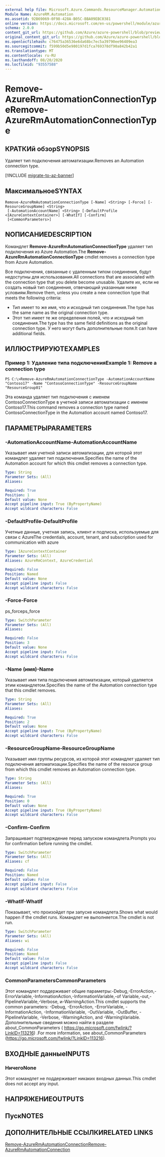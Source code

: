```yaml
---
external help file: Microsoft.Azure.Commands.ResourceManager.Automation.dll-Help.xml
Module Name: AzureRM.Automation
ms.assetid: 92B69069-0F98-428A-B05C-BBA09EBC0381
online version: https://docs.microsoft.com/en-us/powershell/module/azurerm.automation/remove-azurermautomationconnectiontype
schema: 2.0.0
content_git_url: https://github.com/Azure/azure-powershell/blob/preview/src/ResourceManager/Automation/Commands.Automation/help/Remove-AzureRmAutomationConnectionType.md
original_content_git_url: https://github.com/Azure/azure-powershell/blob/preview/src/ResourceManager/Automation/Commands.Automation/help/Remove-AzureRmAutomationConnectionType.md
ms.openlocfilehash: c76475a36536e6da68bc7ec5a39790ee96409ea3
ms.sourcegitcommit: f599b50d5e980197d1fca769378df90a842b42a1
ms.translationtype: MT
ms.contentlocale: ru-RU
ms.lasthandoff: 08/20/2020
ms.locfileid: "93557588"
---
```

# <span data-ttu-id="fdd55-101">Remove-AzureRmAutomationConnectionType</span><span class="sxs-lookup"><span data-stu-id="fdd55-101">Remove-AzureRmAutomationConnectionType</span></span>

## <span data-ttu-id="fdd55-102">КРАТКИй обзор</span><span class="sxs-lookup"><span data-stu-id="fdd55-102">SYNOPSIS</span></span>
<span data-ttu-id="fdd55-103">Удаляет тип подключения автоматизации.</span><span class="sxs-lookup"><span data-stu-id="fdd55-103">Removes an Automation connection type.</span></span>

[!INCLUDE [migrate-to-az-banner](../../includes/migrate-to-az-banner.md)]

## <span data-ttu-id="fdd55-104">Максимальное</span><span class="sxs-lookup"><span data-stu-id="fdd55-104">SYNTAX</span></span>

```
Remove-AzureRmAutomationConnectionType [-Name] <String> [-Force] [-ResourceGroupName] <String>
 [-AutomationAccountName] <String> [-DefaultProfile <IAzureContextContainer>] [-WhatIf] [-Confirm]
 [<CommonParameters>]
```

## <span data-ttu-id="fdd55-105">NОПИСАНИЕ</span><span class="sxs-lookup"><span data-stu-id="fdd55-105">DESCRIPTION</span></span>
<span data-ttu-id="fdd55-106">Командлет **Remove-AzureRmAutomationConnectionType** удаляет тип подключения из Azure Automation.</span><span class="sxs-lookup"><span data-stu-id="fdd55-106">The **Remove-AzureRmAutomationConnectionType** cmdlet removes a connection type from Azure Automation.</span></span>

<span data-ttu-id="fdd55-107">Все подключения, связанные с удаленным типом соединения, будут недоступны для использования.</span><span class="sxs-lookup"><span data-stu-id="fdd55-107">All connections that are associated with the connection type that you delete become unusable.</span></span>
<span data-ttu-id="fdd55-108">Удалите их, если не создать новый тип соединения, отвечающий указанным ниже условиям.</span><span class="sxs-lookup"><span data-stu-id="fdd55-108">Remove them, unless you create a new connection type that meets the following criteria:</span></span> 

- <span data-ttu-id="fdd55-109">Тип имеет то же имя, что и исходный тип соединения.</span><span class="sxs-lookup"><span data-stu-id="fdd55-109">The type has the same name as the original connection type.</span></span> 
- <span data-ttu-id="fdd55-110">Этот тип имеет те же определения полей, что и исходный тип соединения.</span><span class="sxs-lookup"><span data-stu-id="fdd55-110">The type has the same field definitions as the original connection type.</span></span>
<span data-ttu-id="fdd55-111">У него могут быть дополнительные поля.</span><span class="sxs-lookup"><span data-stu-id="fdd55-111">It can have additional fields.</span></span>

## <span data-ttu-id="fdd55-112">ИЛЛЮСТРИРУЮТ</span><span class="sxs-lookup"><span data-stu-id="fdd55-112">EXAMPLES</span></span>

### <span data-ttu-id="fdd55-113">Пример 1: Удаление типа подключения</span><span class="sxs-lookup"><span data-stu-id="fdd55-113">Example 1: Remove a connection type</span></span>
```
PS C:\>Remove-AzureRmAutomationConnectionType -AutomationAccountName "Contoso17" -Name "ContosoConnectionType" -ResourceGroupName "ResourceGroup01"
```

<span data-ttu-id="fdd55-114">Эта команда удаляет тип подключения с именем ContosoConnectionType в учетной записи автоматизации с именем Contoso17.</span><span class="sxs-lookup"><span data-stu-id="fdd55-114">This command removes a connection type named ContosoConnectionType in the Automation account named Contoso17.</span></span>

## <span data-ttu-id="fdd55-115">ПАРАМЕТРЫ</span><span class="sxs-lookup"><span data-stu-id="fdd55-115">PARAMETERS</span></span>

### <span data-ttu-id="fdd55-116">-AutomationAccountName</span><span class="sxs-lookup"><span data-stu-id="fdd55-116">-AutomationAccountName</span></span>
<span data-ttu-id="fdd55-117">Указывает имя учетной записи автоматизации, для которой этот командлет удаляет тип подключения.</span><span class="sxs-lookup"><span data-stu-id="fdd55-117">Specifies the name of the Automation account for which this cmdlet removes a connection type.</span></span>

```yaml
Type: String
Parameter Sets: (All)
Aliases: 

Required: True
Position: 1
Default value: None
Accept pipeline input: True (ByPropertyName)
Accept wildcard characters: False
```

### <span data-ttu-id="fdd55-118">-DefaultProfile</span><span class="sxs-lookup"><span data-stu-id="fdd55-118">-DefaultProfile</span></span>
<span data-ttu-id="fdd55-119">Учетные данные, учетная запись, клиент и подписка, используемые для связи с Azure</span><span class="sxs-lookup"><span data-stu-id="fdd55-119">The credentials, account, tenant, and subscription used for communication with azure</span></span>

```yaml
Type: IAzureContextContainer
Parameter Sets: (All)
Aliases: AzureRmContext, AzureCredential

Required: False
Position: Named
Default value: None
Accept pipeline input: False
Accept wildcard characters: False
```

### <span data-ttu-id="fdd55-120">-Force</span><span class="sxs-lookup"><span data-stu-id="fdd55-120">-Force</span></span>
<span data-ttu-id="fdd55-121">ps_force</span><span class="sxs-lookup"><span data-stu-id="fdd55-121">ps_force</span></span>

```yaml
Type: SwitchParameter
Parameter Sets: (All)
Aliases: 

Required: False
Position: 3
Default value: None
Accept pipeline input: False
Accept wildcard characters: False
```

### <span data-ttu-id="fdd55-122">-Name (имя)</span><span class="sxs-lookup"><span data-stu-id="fdd55-122">-Name</span></span>
<span data-ttu-id="fdd55-123">Указывает имя типа подключения автоматизации, который удаляется этим командлетом.</span><span class="sxs-lookup"><span data-stu-id="fdd55-123">Specifies the name of the Automation connection type that this cmdlet removes.</span></span>

```yaml
Type: String
Parameter Sets: (All)
Aliases: 

Required: True
Position: 2
Default value: None
Accept pipeline input: True (ByPropertyName)
Accept wildcard characters: False
```

### <span data-ttu-id="fdd55-124">-ResourceGroupName</span><span class="sxs-lookup"><span data-stu-id="fdd55-124">-ResourceGroupName</span></span>
<span data-ttu-id="fdd55-125">Указывает имя группы ресурсов, из которой этот командлет удаляет тип подключения автоматизации.</span><span class="sxs-lookup"><span data-stu-id="fdd55-125">Specifies the name of the resource group from which this cmdlet removes an Automation connection type.</span></span>

```yaml
Type: String
Parameter Sets: (All)
Aliases: 

Required: True
Position: 0
Default value: None
Accept pipeline input: True (ByPropertyName)
Accept wildcard characters: False
```

### <span data-ttu-id="fdd55-126">-Confirm</span><span class="sxs-lookup"><span data-stu-id="fdd55-126">-Confirm</span></span>
<span data-ttu-id="fdd55-127">Запрашивает подтверждение перед запуском командлета.</span><span class="sxs-lookup"><span data-stu-id="fdd55-127">Prompts you for confirmation before running the cmdlet.</span></span>

```yaml
Type: SwitchParameter
Parameter Sets: (All)
Aliases: cf

Required: False
Position: Named
Default value: False
Accept pipeline input: False
Accept wildcard characters: False
```

### <span data-ttu-id="fdd55-128">-WhatIf</span><span class="sxs-lookup"><span data-stu-id="fdd55-128">-WhatIf</span></span>
<span data-ttu-id="fdd55-129">Показывает, что произойдет при запуске командлета.</span><span class="sxs-lookup"><span data-stu-id="fdd55-129">Shows what would happen if the cmdlet runs.</span></span>
<span data-ttu-id="fdd55-130">Командлет не выполняется.</span><span class="sxs-lookup"><span data-stu-id="fdd55-130">The cmdlet is not run.</span></span>

```yaml
Type: SwitchParameter
Parameter Sets: (All)
Aliases: wi

Required: False
Position: Named
Default value: False
Accept pipeline input: False
Accept wildcard characters: False
```

### <span data-ttu-id="fdd55-131">CommonParameters</span><span class="sxs-lookup"><span data-stu-id="fdd55-131">CommonParameters</span></span>
<span data-ttu-id="fdd55-132">Этот командлет поддерживает общие параметры:-Debug,-ErrorAction,-ErrorVariable,-InformationAction,-InformationVariable,-of Variable,-out,-PipelineVariable,-Verbose, и-WarningAction.</span><span class="sxs-lookup"><span data-stu-id="fdd55-132">This cmdlet supports the common parameters: -Debug, -ErrorAction, -ErrorVariable, -InformationAction, -InformationVariable, -OutVariable, -OutBuffer, -PipelineVariable, -Verbose, -WarningAction, and -WarningVariable.</span></span> <span data-ttu-id="fdd55-133">Дополнительные сведения можно найти в разделе about_CommonParameters ( https://go.microsoft.com/fwlink/?LinkID=113216) .</span><span class="sxs-lookup"><span data-stu-id="fdd55-133">For more information, see about_CommonParameters (https://go.microsoft.com/fwlink/?LinkID=113216).</span></span>

## <span data-ttu-id="fdd55-134">ВХОДНЫЕ данные</span><span class="sxs-lookup"><span data-stu-id="fdd55-134">INPUTS</span></span>

### <span data-ttu-id="fdd55-135">Ничего</span><span class="sxs-lookup"><span data-stu-id="fdd55-135">None</span></span>
<span data-ttu-id="fdd55-136">Этот командлет не поддерживает никаких входных данных.</span><span class="sxs-lookup"><span data-stu-id="fdd55-136">This cmdlet does not accept any input.</span></span>

## <span data-ttu-id="fdd55-137">НАПРЯЖЕНИЕ</span><span class="sxs-lookup"><span data-stu-id="fdd55-137">OUTPUTS</span></span>

## <span data-ttu-id="fdd55-138">Пуск</span><span class="sxs-lookup"><span data-stu-id="fdd55-138">NOTES</span></span>

## <span data-ttu-id="fdd55-139">ДОПОЛНИТЕЛЬНЫЕ ССЫЛКИ</span><span class="sxs-lookup"><span data-stu-id="fdd55-139">RELATED LINKS</span></span>

[<span data-ttu-id="fdd55-140">Remove-AzureRmAutomationConnection</span><span class="sxs-lookup"><span data-stu-id="fdd55-140">Remove-AzureRmAutomationConnection</span></span>](./Remove-AzureRMAutomationConnection.md)


